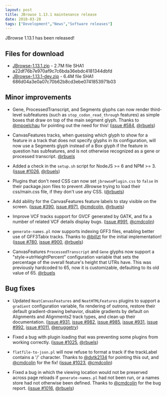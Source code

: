 ```yaml
---
layout: post
title: JBrowse 1.13.1 maintenance release
date: 2018-03-28
tags: ["Development","News","Software releases"]
---
```


JBrowse 1.13.1 has been released!

## Files for download

*   [JBrowse-1.13.1.zip](https://github.com/GMOD/jbrowse/releases/download/1.13.1-release/JBrowse-1.13.1.zip "download JBrowse-1.13.1.zip") - 2.7M
file SHA1 a22df76b7e970af9c7c6bda36ebdc4181344dbfd 
*   [JBrowse-1.13.1-dev.zip](https://github.com/GMOD/jbrowse/releases/download/1.13.1-release/JBrowse-1.13.1-dev.zip "download JBrowse-1.13.1-dev.zip") - 6.4M
file SHA1 686d04a3e0a07c70b62b8cd3ebe0741853971b03 

## Minor improvements

*   Gene, ProcessedTranscript, and Segments glyphs can now render third-level subfeatures
(such as `stop_codon_read_through` features) as simple boxes that draw on top of the
main segment glyph. Thanks to [@mpoelchau](https://github.com/mpoelchau) for pointing out the need for this!
([issue #584](https://github.com/gmod/jbrowse/issues/584), [@rbuels](https://github.com/rbuels))

*   CanvasFeatures tracks, when guessing which glyph to show for a feature in a track
that does not specify glyphs in its configuration, will now use a Segments glyph
instead of a Box glyph if the feature in question has subfeatures, and is not
otherwise recognized as a gene or processed transcript. [@rbuels](https://github.com/rbuels)

*   Added a check in the `setup.sh` script for NodeJS >= 6 and NPM >= 3.
([issue #1026](https://github.com/gmod/jbrowse/issues/1026), [@rbuels](https://github.com/rbuels))

*   Plugins that don't need CSS can now set `jbrowsePlugin.css` to `false` in their
package.json files to prevent JBrowse trying to load their css/main.css file,
if they don't use any CSS. ([@rbuels](https://github.com/rbuels))

*   Add ability for the CanvasFeatures feature labels to stay visible on the screen.
([issue #390](https://github.com/gmod/jbrowse/issues/390), [issue #971](https://github.com/gmod/jbrowse/pull/971), [@cmdcolin](https://github.com/cmdcolin), [@rbuels](https://github.com/rbuels))

*   Improve VCF tracks support for GVCF generated by GATK, and fix a number of related
VCF details display bugs. ([issue #991](https://github.com/gmod/jbrowse/pull/991), [@cmdcolin](https://github.com/cmdcolin))

*   `generate-names.pl` now supports indexing GFF3 files, enabling better use of
GFF3Tabix tracks. Thanks to [@billzt](https://github.com/billzt) for the initial implementation!
([issue #780](https://github.com/gmod/jbrowse/issues/780), [issue #900](https://github.com/gmod/jbrowse/pull/900), [@rbuels](https://github.com/rbuels))

*   CanvasFeatures `ProcessedTranscript` and `Gene` glyphs now support a "style&rarr;utrHeightPercent" configuration variable that sets the percentage of the overall feature's height that UTRs have. This was previously hardcoded to 65, now it is customizable, defaulting to its old value of 65. [@rbuels](https://github.com/rbuels)

## Bug fixes

*   Updated `NeatCanvasFeatures` and `NeatHTMLFeatures` plugins to support a `gradient`
configuration variable, fix rendering of outrons, restore their default
gradient-drawing behavior, disable gradients by default on Alignments and
Alignments2 track types, and clean up their documentation. ([issue #931](https://github.com/gmod/jbrowse/issues/931), [issue #982](https://github.com/gmod/jbrowse/issues/982),
[issue #985](https://github.com/gmod/jbrowse/issues/985), [issue #931](https://github.com/gmod/jbrowse/issues/931), [issue #992](https://github.com/gmod/jbrowse/issues/992), [issue #1011](https://github.com/gmod/jbrowse/pull/1011), [@enuggetry](https://github.com/enuggetry))

*   Fixed a bug with plugin loading that was preventing some plugins from working
correctly. ([issue #1025](https://github.com/gmod/jbrowse/issues/1025), [@rbuels](https://github.com/rbuels))

*   `flatfile-to-json.pl` will now refuse to format a track if the trackLabel
contains a '/' character. Thanks to [@dytk2134](https://github.com/dytk2134) for pointing this out, and [@cmdcolin](https://github.com/cmdcolin)
for the fix! ([issue #1023](https://github.com/gmod/jbrowse/issues/1023), [@cmdcolin](https://github.com/cmdcolin))

*   Fixed a bug in which the viewing location would not be preserved across page reloads
if `generate-names.pl` had not been run, or a names store had not otherwise
been defined. Thanks to [@cmdcolin](https://github.com/cmdcolin) for the bug report. ([issue #1016](https://github.com/gmod/jbrowse/issues/1016), [@rbuels](https://github.com/rbuels))